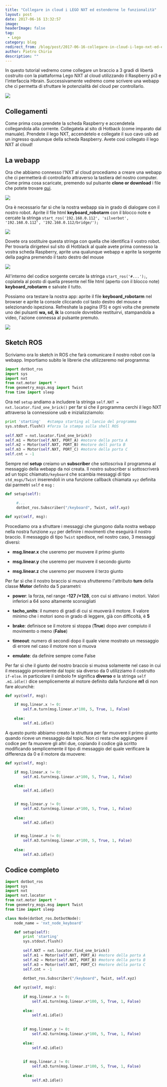 ```yaml
---
title: "Collegare in cloud i LEGO NXT ed estenderne le funzionalità"
layout: post
date: 2017-06-16 13:32:57
image: 
headerImage: false
tag: 
 - Lego
category: blog
redirect_from: /blog/post/2017-06-16-collegare-in-cloud-i-lego-nxt-ed-estenderne-le-funzionalita
author: Pietro Chirio
description: ""
---
```


In questo tutorial vedremo come collegare un braccio a 3 gradi di libertà costruito con la piattaforma Lego NXT al cloud utilizzando il Raspberry pi3 e l'interfaccia Hbrain. Successivamente vedremo come scrivere una webapp che ci permetta di sfruttare le potenzialità del cloud per controllarlo. 

![](https://user-images.githubusercontent.com/29255795/27220202-9fdf2db6-5284-11e7-9fd3-85c078f423ce.jpg)

Collegamenti
---
Come prima cosa prendete la scheda Raspberry e accendetela collegandola alla corrente. Collegatela al sito di Hotback (come imparato dal manuale). Prendete il lego NXT, accendetelo e collegate il suo cavo usb ad un ingresso qualunque della scheda Raspberry. Avete così collegato il lego NXT al cloud!

La webapp
----
Ora che abbiamo connesso l'NXT al cloud procediamo a creare una webapp che ci permetterà di controllarlo attraverso la tastiera del nostro computer. Come prima cosa scaricate, premendo sul pulsante **clone or download** i file che potete trovare [qui](https://github.com/cynicalzero4/raspnxt). 

![](https://user-images.githubusercontent.com/29255795/27223586-5bc4c21e-5291-11e7-8767-43ec9775e773.png)

Ora è necessario far sì che la nostra webapp sia in grado di dialogare con il nostro robot. Aprite il file html **keyboard_robotarm** con il blocco note e cercate la stringa `start_ros('192.168.0.112', 'silverbot', '192.168.0.112', '192.168.0.112/bridge/');`

![](https://user-images.githubusercontent.com/29255795/26968358-0a5e8afc-4d02-11e7-983e-038aeaf409b3.png)

Dovete ora sostituire questa stringa con quella che identifica il vostro robot. Per trovarla dirigetevi sul sito di Hotblack al quale avete prima connesso la vostra scheda Raspberry, aprite una qualunque webapp e aprite la sorgente della pagina premendo il tasto destro del mouse

![](https://user-images.githubusercontent.com/29255795/26968706-438104f8-4d03-11e7-97f7-96e6deb0a765.png)

All'interno del codice sorgente cercate la stringa `start_ros('#...');`, copiatela al posto di quella presente nel file html (aperto con il blocco note) **keyboard_robotarm** e salvate il tutto.

Possiamo ora testare la nostra app: aprite il file **keyboard_robotarm** nel browser e aprite la console cliccando col tasto destro del mouse e selezionando ispeziona. Refreshate la pagina (F5) e ogni volta che premete uno dei pulsanti **wa, sd, ik** la console dovrebbe restituirvi, stampandola a video, l'azione connessa al pulsante premuto.

![](https://user-images.githubusercontent.com/29255795/27224569-1c161e74-5296-11e7-824c-125534439931.png)

Sketch ROS
---
Scriviamo ora lo sketch in ROS che farà comunicare il nostro robot con la webapp.  Importiamo subito le librerie che utilizzeremo nel programma:
```python
import dotbot_ros
import sys
import nxt
from nxt.motor import *
from geometry_msgs.msg import Twist
from time import sleep
```
Ora nel `setup` andiamo a includere la stringa `self.NXT = nxt.locator.find_one_brick()` per far sì che il programma cerchi il lego NXT attraverso la connessione usb e inizializziamolo:

```python
print 'starting'   #stampa starting al lancio del programma 
sys.stdout.flush() #forza la stampa sulla shell ROS
       
self.NXT = nxt.locator.find_one_brick()
self.m1 = Motor(self.NXT, PORT_A) #motore della porta A
self.m2 = Motor(self.NXT, PORT_B) #motore dell porta B
self.m3 = Motor(self.NXT, PORT_C) #motore della porta C
self.cnt = -1  
```
Sempre nel **setup** creiamo un **subscriber** che sottoscriva il programma al messaggio della webapp da noi creata. Il nostro subscriber si sottoscriverà ad un topic chiamato`/keyboard` che scambia messaggi di tipo `std_msgs/Twist` inserendoli in una funzione callback chiamata `xyz` definita dai parmetri `self` e `msg` :

```python
def setup(self):

     #...
     dotbot_ros.Subscriber("/keyboard", Twist, self.xyz)

def xyz(self, msg):

```

Procediamo ora a sfruttare i messaggi che giungono dalla nostra webapp nella nostra funzione `xyz` per definire i movimenti che eseguirà il nostro braccio. Il messaggio di tipo `Twist` spedisce, nel nostro caso, 3 messaggi diversi:

- **msg.linear.x** che useremo per muovere il primo giunto

- **msg.linear.y** che useremo per muovere il secondo giunto

- **msg.linear.z** che useremo per muovere il terzo giunto

Per far sì che il nostro braccio si muova sfrutteremo l'attributo **turn** della classe **Motor** definito da 5 parametri:

- **power**: la forza, nel range **-127 /+128**, con cui si attivano i motori. Valori inferiori a 64 sono altamente sconsigliati

- **tacho_units**: il numero di gradi di cui si muoverà il motore. Il valore minimo che i motori sono in grado di leggere, già con difficoltà, è **5**

- **brake**: definisce se il motore si stoppa (**True**) dopo aver compiuto il movimento o meno (**False**)

- **timeout**: numero di secondi dopo il quale viene mostrato un messaggio di errore nel caso il motore non si muova

- **emulate**: da definire sempre come False 

Per far sì che il giunto del nostro braccio si muova solamente nel caso in cui il messaggio proveniente dal topic sia diverso da 0 utilizziamo il costrutto `if-else`. in particolare il simbolo **!=** significa **diverso** e la stringa `self .m1.idle()` dice semplicemente al motore definito dalla funzione **m1** di non fare alcunchè:

```python
def xyz(self, msg):

    if msg.linear.x != 0: 
        self.m.turn(msg.linear.x*100, 5, True, 1, False)
            
    else: 
        self.m1.idle()
```
A questo punto abbiamo creato la struttura per far muovere il primo giunto quando riceve un messaggio dal topic. Non ci resta che aggiungere il codice per fa muovere gli altri due, copiando il codice già scritto modificando semplicemente il tipo di messaggio del quale verificare la differenza da 0 e il motore da muovere:

```python
def xyz(self, msg):

    if msg.linear.x != 0: 
        self.m1.turn(msg.linear.x*100, 5, True, 1, False)
            
    else: 
        self.m1.idle()


    if msg.linear.y != 0: 
        self.m2.turn(msg.linear.x*100, 5, True, 1, False)
            
    else: 
        self.m2.idle()


    if msg.linear.z != 0: 
        self.m3.turn(msg.linear.x*100, 5, True, 1, False)
            
    else: 
        self.m3.idle()
```

Codice completo
---

```python
import dotbot_ros
import sys
import nxt
import nxt.locator
from nxt.motor import *
from geometry_msgs.msg import Twist
from time import sleep

class Node(dotbot_ros.DotbotNode):
    node_name = 'nxt_node_keyboard'

    def setup(self):
        print 'starting'
        sys.stdout.flush()
        
        self.NXT = nxt.locator.find_one_brick()
        self.m1 = Motor(self.NXT, PORT_A) #motore della porta A
        self.m2 = Motor(self.NXT, PORT_B) #motore della porta B
        self.m3 = Motor(self.NXT, PORT_C) #motore della porta C
        self.cnt = -1  
        
        dotbot_ros.Subscriber("/keyboard", Twist, self.xyz)

    def xyz(self, msg):
        
        if msg.linear.x != 0: 
            self.m1.turn(msg.linear.x*100, 5, True, 1, False)
            
        else: 
            self.m1.idle()
        
        
        if msg.linear.y != 0: 
            self.m2.turn(msg.linear.y*100, 5, True, 1, False)
            
        else: 
            self.m2.idle()
            
        
        if msg.linear.z != 0:
            self.m3.turn(msg.linear.z*100, 5, True, 1, False)
            
        else:
            self.m3.idle()
        
```
